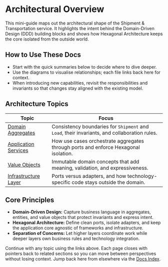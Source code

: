 # Architectural Overview

This mini-guide maps out the architectural shape of the Shipment & Transportation service. It highlights the intent behind the Domain-Driven Design (DDD) building blocks and shows how Hexagonal Architecture keeps the core isolated from the outside world.

## How to Use These Docs

- Start with the quick summaries below to decide where to dive deeper.
- Use the diagrams to visualise relationships; each file links back here for context.
- When introducing new capabilities, revisit the responsibilities and invariants so that changes stay aligned with the existing model.

## Architecture Topics

| Topic | Focus |
| --- | --- |
| [Domain Aggregates](./aggregates.md) | Consistency boundaries for `Shipment` and `Load`, their invariants, and collaboration rules. |
| [Application Services](./application-services.md) | How use cases orchestrate aggregates through ports and enforce Hexagonal isolation. |
| [Value Objects](./value-objects.md) | Immutable domain concepts that add meaning, validation, and expressiveness. |
| [Infrastructure Layer](./infrastructure-layer.md) | Ports versus adapters, and how technology-specific code stays outside the domain. |

## Core Principles

- **Domain-Driven Design:** Capture business language in aggregates, entities, and value objects that protect invariants and express intent.
- **Hexagonal Architecture:** Define clean ports, isolate adapters, and keep the application core agnostic of frameworks and infrastructure.
- **Separation of Concerns:** Let higher layers coordinate work while deeper layers own business rules and technology integration.

Continue with any topic using the links above. Each page closes with pointers back to related sections so you can move between perspectives without losing context. Jump back here from elsewhere via the [Docs Index](../README.md).
